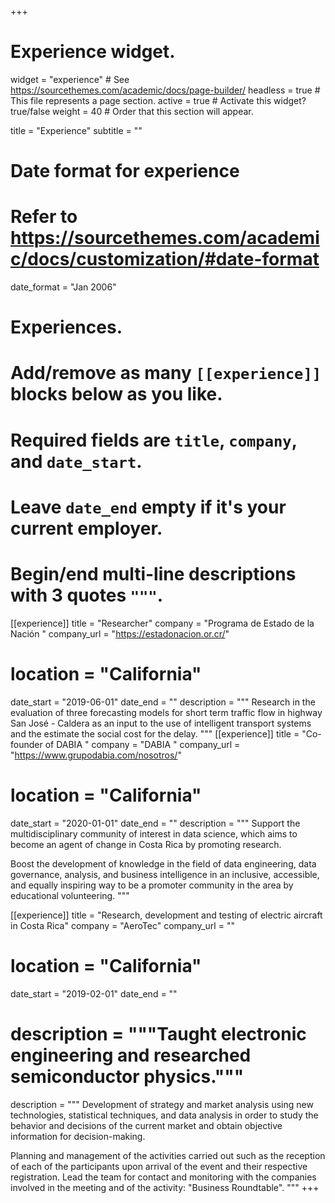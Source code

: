 +++
# Experience widget.
widget = "experience"  # See https://sourcethemes.com/academic/docs/page-builder/
headless = true  # This file represents a page section.
active = true  # Activate this widget? true/false
weight = 40  # Order that this section will appear.

title = "Experience"
subtitle = ""

# Date format for experience
#   Refer to https://sourcethemes.com/academic/docs/customization/#date-format
date_format = "Jan 2006"

# Experiences.
#   Add/remove as many `[[experience]]` blocks below as you like.
#   Required fields are `title`, `company`, and `date_start`.
#   Leave `date_end` empty if it's your current employer.
#   Begin/end multi-line descriptions with 3 quotes `"""`.
[[experience]]
  title = "Researcher"
  company = "Programa de Estado de la Nación  "
  company_url = "https://estadonacion.or.cr/"
#  location = "California"
  date_start = "2019-06-01"
  date_end = ""
  description = """
 Research in the evaluation of three forecasting models for short term traffic flow in highway San José - Caldera as an input to the use of intelligent transport systems and the estimate the social cost for the delay.
  """
  [[experience]]
  title = "Co-founder of DABIA "
  company = "DABIA  "
  company_url = "https://www.grupodabia.com/nosotros/"
#  location = "California"
  date_start = "2020-01-01"
  date_end = ""
  description = """
Support the multidisciplinary community of interest in data science, which aims to become an agent of change in Costa Rica by promoting research.

Boost the development of knowledge in the field of data engineering, data governance, analysis, and business intelligence in an inclusive, accessible, and equally inspiring way to be a promoter community in the area by educational volunteering.
  """

[[experience]]
  title = "Research, development and testing of electric aircraft in Costa Rica"
  company = "AeroTec"
  company_url = ""
#  location = "California"
  date_start = "2019-02-01"
  date_end = ""
# description = """Taught electronic engineering and researched semiconductor physics."""
  description = """
Development of strategy and market analysis using new technologies, statistical techniques, and data analysis in order to study the behavior and decisions of the current market and obtain objective information for decision-making.


Planning and management of the activities carried out such as the reception of each of the participants upon arrival of the event and their respective registration. Lead the team for contact and monitoring with the companies involved in the meeting and of the activity: "Business Roundtable".
 """
+++
